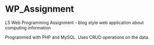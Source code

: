 # WP_Assignment
L5 Web Programming Assignment - blog style web application about computing information

Programmed with PHP and MySQL. Uses CRUD operations on the data.
